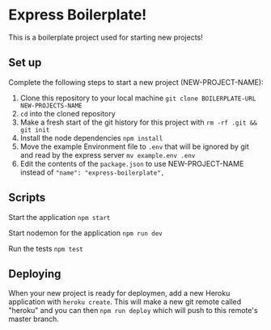 # Express Boilerplate!

This is a boilerplate project used for starting new projects!

## Set up

Complete the following steps to start a new project (NEW-PROJECT-NAME):

1. Clone this repository to your local machine `git clone BOILERPLATE-URL NEW-PROJECTS-NAME`
2. `cd` into the cloned repository
3. Make a fresh start of the git history for this project with `rm -rf .git && git init`
4. Install the node dependencies `npm install`
5. Move the example Environment file to `.env` that will be ignored by git and read by the express server `mv example.env .env`
6. Edit the contents of the `package.json` to use NEW-PROJECT-NAME instead of `"name": "express-boilerplate", `

## Scripts

Start the application `npm start`

Start nodemon for the application `npm run dev`

Run the tests `npm test`

## Deploying

When your new project is ready for deploymen, add a new Heroku application with `heroku create`. This will make a new git remote called "heroku" and you can then `npm run deploy` which will push to this remote's master branch.
